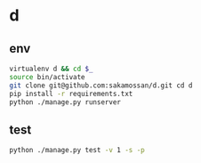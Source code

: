 # d

## env

```bash
virtualenv d && cd $_
source bin/activate
git clone git@github.com:sakamossan/d.git cd d
pip install -r requirements.txt
python ./manage.py runserver
```

## test

```bash
python ./manage.py test -v 1 -s -p
```